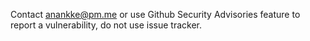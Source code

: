 Contact <anankke@pm.me> or use Github Security Advisories feature to report a vulnerability, do not use issue tracker.
